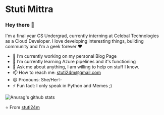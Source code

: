 # Stuti Mittra

### Hey there 👋
I'm a final year CS Undergrad, currently interning at Celebal Technologies as a Cloud Developer. I love developing interesting things, building community and I'm a geek forever ❤




  - 🔭 I’m currently working on my personal Blog Page
  - 🌱 I’m currently learning Azure pipelines and it's functioning
  - 💬 Ask me about anything, I am willing to help on stuff I know.
  - 📫 How to reach me: stuti24m@gmail.com
  - 😄 Pronouns: She/Her✨
  - ⚡ Fun fact: I only speak in Python and Memes ;)
  
  
  
  
 ![Anurag's github stats](https://github-readme-stats.vercel.app/api?username=stuti24m&show_icons=true&theme=tokyonight)
  
  
  
  

⭐ From <a href ="https://github.com/stuti24m" > stuti24m </a>
